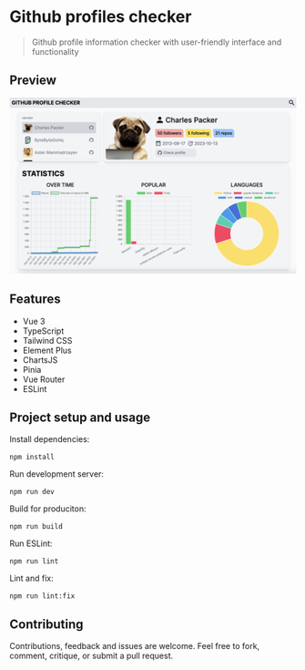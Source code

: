 # Github profiles checker

> Github profile information checker with user-friendly interface and functionality

## Preview

![image](src/assets/images/preview.png)

## Features

- Vue 3
- TypeScript
- Tailwind CSS
- Element Plus
- ChartsJS
- Pinia
- Vue Router
- ESLint

## Project setup and usage

Install dependencies:

```
npm install
```

Run development server:

```
npm run dev
```

Build for produciton:

```
npm run build
```

Run ESLint:

```
npm run lint
```

Lint and fix:

```
npm run lint:fix
```

## Contributing

Contributions, feedback and issues are welcome. Feel free to fork, comment, critique, or submit a pull request.
